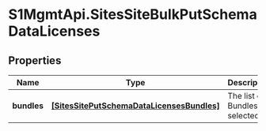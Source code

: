 # S1MgmtApi.SitesSiteBulkPutSchemaDataLicenses

## Properties
Name | Type | Description | Notes
------------ | ------------- | ------------- | -------------
**bundles** | [**[SitesSitePutSchemaDataLicensesBundles]**](SitesSitePutSchemaDataLicensesBundles.md) | The list of Bundles selected | [optional] 


